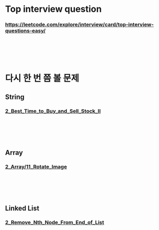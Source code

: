 # Top interview question
### https://leetcode.com/explore/interview/card/top-interview-questions-easy/
### <br/><br/><br/>

# 다시 한 번 쯤 볼 문제
## String
### [2_Best_Time_to_Buy_and_Sell_Stock_II](https://github.com/Shin-jongwhan/leetcode/tree/main/Top_interview_question/Array/2_Best_Time_to_Buy_and_Sell_Stock_II)
### <br/><br/><br/>

## Array
### [2_Array/11_Rotate_Image](https://github.com/Shin-jongwhan/leetcode/tree/main/Top_interview_question/Array/11_Rotate_Image)
### <br/><br/><br/>

## Linked List
### [2_Remove_Nth_Node_From_End_of_List](https://github.com/Shin-jongwhan/leetcode/tree/main/Top_interview_question)
### <br/><br/><br/>

